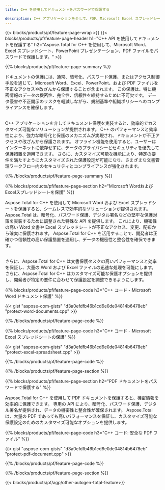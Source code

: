 ```yaml
---
title: C++ を使用してドキュメントをパスワードで保護する 

description: C++ アプリケーションを介して、PDF、Microsoft Excel スプレッドシート、PowerPoint プレゼンテーション、Word ドキュメントをパスワードでロックします。 パスワード保護を簡単に適用できます。
---
```


{{< blocks/products/pf/feature-page-wrap >}}
{{< blocks/products/pf/feature-page-header h1="C++ API を使用してドキュメントを保護する" h2="Aspose.Total for C++ を使用して、Microsoft Word、Excel スプレッドシート、PowerPoint プレゼンテーション、PDF ファイルをパスワードで保護します。" >}}

{{% blocks/products/pf/feature-page-summary %}}

ドキュメントの保護には、通常、暗号化、パスワード保護、またはアクセス制御手段を通じて、Microsoft Word、Excel、PowerPoint、および PDF ファイルを不正なアクセスや改ざんから保護することが含まれます。 この保護は、特に機密情報のデータの機密性、完全性、信頼性を維持するために不可欠です。 データ侵害や不正開示のリスクを軽減しながら、規制基準や組織ポリシーへのコンプライアンスを確保します。 <br /><br />

C++ アプリケーションを介してドキュメント保護を実装すると、効率的でカスタマイズ可能なソリューションが提供されます。 C++ のパフォーマンスと効率性により、強力な暗号化と保護のメカニズムが実現され、ドキュメントが不正アクセスや改ざんから保護されます。 オフライン機能を使用すると、ユーザーはインターネットに依存せずに、データのプライバシーとセキュリティを優先して保護措置を適用できます。 さらに、カスタマイズ可能な機能により、特定の要件を満たすようにカスタマイズされた保護設定が可能になり、さまざまな文書管理ワークフロー内のセキュリティとコンプライアンスが強化されます。

{{% /blocks/products/pf/feature-page-summary  %}}

{{% blocks/products/pf/feature-page-section  h2="Microsoft WordおよびExcelスプレッドシートを保護" %}}

Aspose.Total for C++ を使用して Microsoft Word および Excel スプレッドシートを保護すると、シームレスで効率的なソリューションが提供されます。 Aspose.Total は、暗号化、パスワード保護、デジタル署名などの堅牢な保護対策を実装するために調整された特殊な API を提供します。 これにより、機密性の高い Word 文書や Excel スプレッドシートが不正なアクセス、変更、配布から確実に保護されます。 Aspose.Total for C++ を活用することで、開発者は正確かつ信頼性の高い保護措置を適用し、データの機密性と整合性を確保できます。<br /><br />

さらに、Aspose.Total for C++ は文書保護タスクの高いパフォーマンスと効率を保証し、大量の Word および Excel ファイルの迅速な処理を可能にします。さらに、Aspose.Total for C++ はカスタマイズ可能な保護オプションを提供し、開発者が特定の要件に合わせて保護設定を調整できるようにします。

{{% blocks/products/pf/feature-page-code h3="C++ コード - Microsoft Word ドキュメント保護" %}}

{{< gist "aspose-com-gists" "d3a0efdfb46b1cd6e0de04814b6478eb" "protect-word-documents.cpp" >}}

{{% /blocks/products/pf/feature-page-code  %}}

{{% blocks/products/pf/feature-page-code h3="C++ コード - Microsoft Excel スプレッドシートの保護" %}}

{{< gist "aspose-com-gists" "d3a0efdfb46b1cd6e0de04814b6478eb" "protect-excel-spreadsheet.cpp" >}}

{{% /blocks/products/pf/feature-page-code  %}}

{{% /blocks/products/pf/feature-page-section %}}

{{% blocks/products/pf/feature-page-section  h2="PDF ドキュメントをパスワードで保護する" %}}

Aspose.Total for C++ を使用して PDF ドキュメントを保護すると、機密情報を効率的に保護できます。 専用の API により、暗号化、パスワード保護、デジタル署名が提供され、データの機密性と整合性が確保されます。 Aspose.Total は、大量の PDF であっても高いパフォーマンスを保証し、カスタマイズ可能な保護設定のためのカスタマイズ可能なオプションを提供します。 

{{% blocks/products/pf/feature-page-code h3="C++ コード: 安全な PDF ファイル" %}}

{{< gist "aspose-com-gists" "d3a0efdfb46b1cd6e0de04814b6478eb" "protect-pdf-document.cpp" >}}

{{% /blocks/products/pf/feature-page-code  %}}

{{% /blocks/products/pf/feature-page-section %}}

{{< blocks/products/pf/agp/other-autogen-total-feature>}}